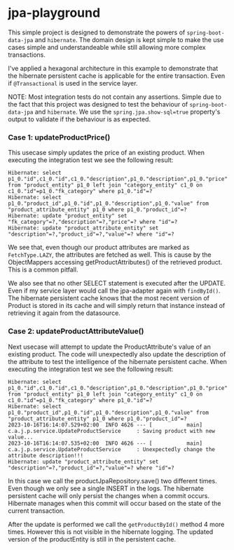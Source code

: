 # jpa-playground

This simple project is designed to demonstrate the powers of `spring-boot-data-jpa` and `hibernate`.
The domain design is kept simple to make the use cases simple and understandeable while still allowing
more complex transactions.

I've applied a hexagonal architecture in this example to demonstrate that the hibernate persistent cache is applicable
for the entire transaction. Even if `@Transactional` is used in the service layer.

NOTE: Most integration tests do not contain any assertions. Simple due to the fact that this project was designed
to test the behaviour of `spring-boot-data-jpa` and `hibernate`. We use the `spring.jpa.show-sql=true` property's output
to validate if the behaviour is as expected.

### Case 1: updateProductPrice()

This usecase simply updates the price of an existing product. When executing the integration test we see the following
result:

```
Hibernate: select p1_0."id",c1_0."id",c1_0."description",p1_0."description",p1_0."price" from "product_entity" p1_0 left join "category_entity" c1_0 on c1_0."id"=p1_0."fk_category" where p1_0."id"=?
Hibernate: select p1_0."product_id",p1_0."id",p1_0."description",p1_0."value" from "product_attribute_entity" p1_0 where p1_0."product_id"=?
Hibernate: update "product_entity" set "fk_category"=?,"description"=?,"price"=? where "id"=?
Hibernate: update "product_attribute_entity" set "description"=?,"product_id"=?,"value"=? where "id"=?
```

We see that, even though our product attributes are marked as `FetchType.LAZY`, the attributes are fetched as well.
This is cause by the ObjectMappers accessing getProductAttributes() of the retrieved product. This is a common pitfall.

We also see that no other SELECT statement is executed after the UPDATE. Even if my service layer would call the
jpa-adapter again with `findById()`. The hibernate persistent cache knows that the most recent version of Product is
stored in its cache and will simply return that instance instead of retrieving it again from the datasource.

### Case 2: updateProductAttributeValue()

Next usecase will attempt to update the ProductAttribute's value of an existing product. The code will unexpectedly also
update the description of the attribute to test the intelligence of the hibernate persistent cache.
When executing the integration test we see the following result:

```
Hibernate: select p1_0."id",c1_0."id",c1_0."description",p1_0."description",p1_0."price" from "product_entity" p1_0 left join "category_entity" c1_0 on c1_0."id"=p1_0."fk_category" where p1_0."id"=?
Hibernate: select p1_0."product_id",p1_0."id",p1_0."description",p1_0."value" from "product_attribute_entity" p1_0 where p1_0."product_id"=?
2023-10-16T16:14:07.529+02:00  INFO 4626 --- [           main] c.a.j.p.service.UpdateProductService     : Saving product with new value...
2023-10-16T16:14:07.535+02:00  INFO 4626 --- [           main] c.a.j.p.service.UpdateProductService     : Unexpectedly change the attribute description!!!
Hibernate: update "product_attribute_entity" set "description"=?,"product_id"=?,"value"=? where "id"=?
```

In this case we call the productJpaRepository.save() two different times. Even though we only see a single INSERT in the
logs. The hibernate persistent cache will only persist the changes when a commit occurs. Hibernate manages when this
commit will occur based on the state of the current transaction.

After the update is performed we call the `getProductById()` method 4 more times. However this is not visible in the
hibernate logging. The updated version of the productEntity is still in the persistent cache.


